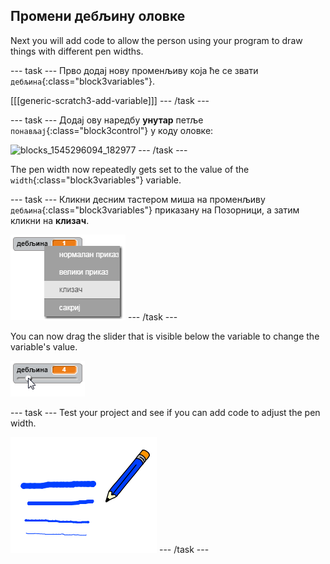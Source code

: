 ## Промени дебљину оловке

Next you will add code to allow the person using your program to draw things with different pen widths.

\--- task \--- Прво додај нову променљиву која ће се звати `дебљина`{:class="block3variables"}.

[[[generic-scratch3-add-variable]]] \--- /task \---

\--- task \--- Додај ову наредбу **унутар** петље `понављај`{:class="block3control"} у коду оловке:

![blocks_1545296094_182977](images/blocks_1545296094_182977.png) \--- /task \---

The pen width now repeatedly gets set to the value of the `width`{:class="block3variables"} variable.

\--- task \--- Кликни десним тастером миша на променљиву `дебљина`{:class="block3variables"} приказану на Позорници, а затим кликни на **клизач**.

![снимак екрана](images/paint-slider.png) \--- /task \---

You can now drag the slider that is visible below the variable to change the variable's value.

![снимак екрана](images/paint-slider-change.png)

\--- task \--- Test your project and see if you can add code to adjust the pen width.

![снимак екрана](images/paint-width-test.png) \--- /task \---